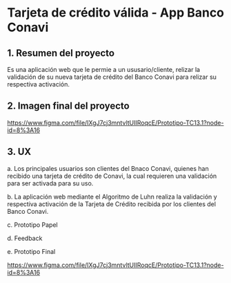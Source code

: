 # Tarjeta de crédito válida - App Banco Conavi

## 1. Resumen del proyecto

 Es una aplicación web que le permie a un ususario/cliente, relizar la validación de su nueva tarjeta de crédito del Banco Conavi para relizar su respectiva activación. 

## 2. Imagen final del proyecto

https://www.figma.com/file/IXgJ7cj3mntvltUIIRoqcE/Prototipo-TC13.1?node-id=8%3A16 


## 3. UX

a. Los principales usuarios son clientes del Bnaco Conavi, quienes han recibido una tarjeta de crédito de Conavi, la cual requieren una validación para ser activada para su uso.

b. La aplicación web mediante el Algoritmo de Luhn realiza la validación y respectiva activación de la Tarjeta de Crédito recibida por los clientes del Banco Conavi.

c. Prototipo Papel 

d. Feedback

e. Prototipo Final

https://www.figma.com/file/IXgJ7cj3mntvltUIIRoqcE/Prototipo-TC13.1?node-id=8%3A16